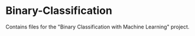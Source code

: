 # Binary-Classification
Contains files for the "Binary Classification with Machine Learning" project.
